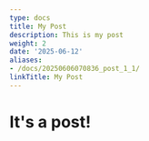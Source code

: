 ```yaml
---
type: docs
title: My Post
description: This is my post
weight: 2
date: '2025-06-12'
aliases:
- /docs/20250606070836_post_1_1/
linkTitle: My Post
---
```


# It's a post!
